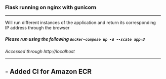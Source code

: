 ### Flask running on nginx with gunicorn
<hr>

Will run different instances of the application and return its corresponding IP address through the browser
##### Please run using the following `docker-compose up -d --scale app=3`
*Accessed through http://localhost*


<hr>

## -  Added CI for Amazon ECR
